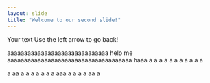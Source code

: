 ```yaml
---
layout: slide
title: "Welcome to our second slide!"
---
```

Your text
Use the left arrow to go back!

aaaaaaaaaaaaaaaaaaaaaaaaaaaaaa help me aaaaaaaaaaaaaaaaaaaaaaaaaaaaaaaaaaaaa
haaa
a
a
a
a
a
a
a
a
a
a
a

a
aa
a
a
a
a
a
a
a
aaa
a
a
a
a
aa
a
